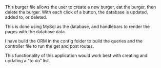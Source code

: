 
This burger file allows the user to create a new burger, eat the burger, then delete the burger. With each click of a button, the database is updated, added to, or deleted.   

This is done using MySql as the database, and handlebars to render the pages with the database data. 

I have build the ORM in the config folder to build the queries and the controller file to run the get and post routes.   

This functionality of this application would work best with creating and updating a "to do" list.  